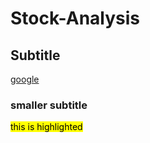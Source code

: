# Stock-Analysis

## Subtitle


[google](https://www.google.com)  

### smaller subtitle

<mark>this is highlighted</mark>